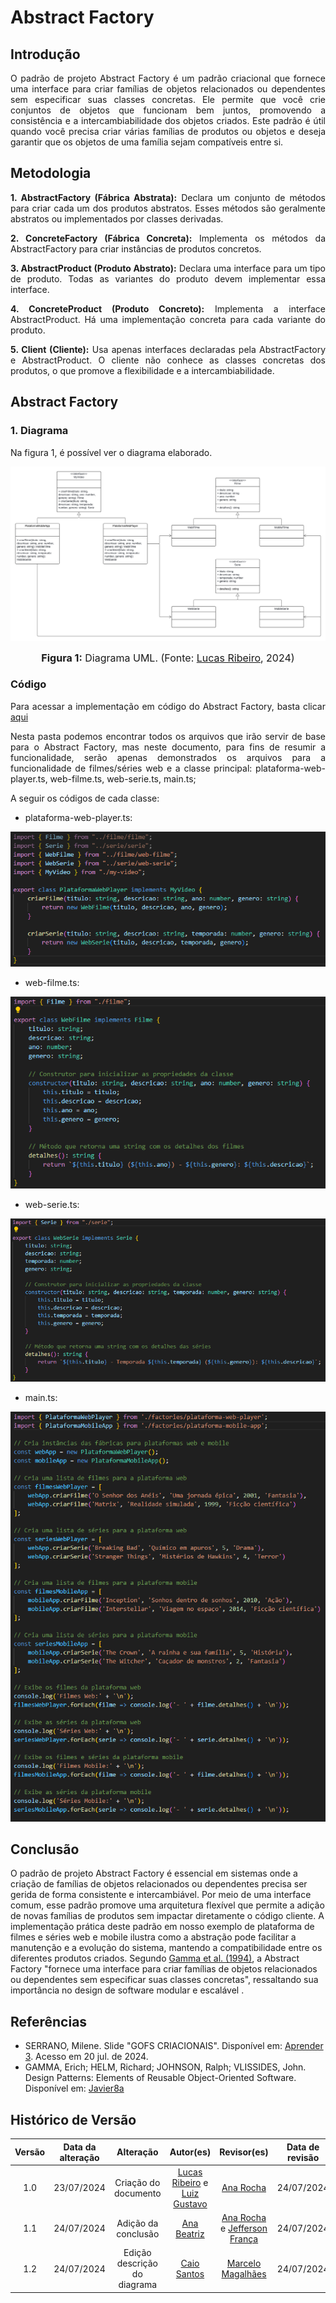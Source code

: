 # Abstract Factory

## Introdução

<div style="text-align: justify;">
O padrão de projeto Abstract Factory é um padrão criacional que fornece uma interface para criar famílias de objetos relacionados ou dependentes sem especificar suas classes concretas. Ele permite que você crie conjuntos de objetos que funcionam bem juntos, promovendo a consistência e a intercambiabilidade dos objetos criados. Este padrão é útil quando você precisa criar várias famílias de produtos ou objetos e deseja garantir que os objetos de uma família sejam compatíveis entre si.
</div>

## Metodologia

<div style="text-align: justify;">

**1. AbstractFactory (Fábrica Abstrata):** Declara um conjunto de métodos para criar cada um dos produtos abstratos. Esses métodos são geralmente abstratos ou implementados por classes derivadas.

**2. ConcreteFactory (Fábrica Concreta):** Implementa os métodos da AbstractFactory para criar instâncias de produtos concretos.

**3. AbstractProduct (Produto Abstrato):** Declara uma interface para um tipo de produto. Todas as variantes do produto devem implementar essa interface.

**4. ConcreteProduct (Produto Concreto):** Implementa a interface AbstractProduct. Há uma implementação concreta para cada variante do produto.

**5. Client (Cliente):** Usa apenas interfaces declaradas pela AbstractFactory e AbstractProduct. O cliente não conhece as classes concretas dos produtos, o que promove a flexibilidade e a intercambiabilidade.

</div>

## Abstract Factory

### 1. Diagrama

Na figura 1, é possível ver o diagrama elaborado.

<div align="center">

![Diagrama de Componentes](../assets/img/abstractFactory/Diagrama.png)

<font size="3"><p style="text-align: center"><b>Figura 1:</b> Diagrama UML. (Fonte: <a href="https://github.com/lucassouzs">Lucas Ribeiro</a>, 2024)</p></font>

</div>

### Código

<div style="text-align: justify;">

Para acessar a implementação em código do Abstract Factory, basta clicar [aqui](https://github.com/UnBArqDsw2024-1/2024.1_G4_My_Video/tree/main/src/AbstractFactory)

Nesta pasta podemos encontrar todos os arquivos que irão servir de base para o Abstract Factory, mas neste documento, para fins de resumir a funcionalidade, serão apenas demonstrados os arquivos para a funcionalidade de filmes/séries web e a classe principal: plataforma-web-player.ts, web-filme.ts, web-serie.ts, main.ts;

</div>

<div style="text-align: justify;">
A seguir os códigos de cada classe:

- plataforma-web-player.ts:

![plataforma-web-player](../assets/img/abstractFactory/plataforma-web-player-ts.png)

- web-filme.ts:

![web-filme](../assets/img/abstractFactory/web-filme-ts.png)

- web-serie.ts:

![web-serie](../assets/img/abstractFactory/web-serie-ts.png)

- main.ts:

![main](../assets/img/abstractFactory/main-ts.png)

</div>

## Conclusão

O padrão de projeto Abstract Factory é essencial em sistemas onde a criação de famílias de objetos relacionados ou dependentes precisa ser gerida de forma consistente e intercambiável. Por meio de uma interface comum, esse padrão promove uma arquitetura flexível que permite a adição de novas famílias de produtos sem impactar diretamente o código cliente. A implementação prática deste padrão em nosso exemplo de plataforma de filmes e séries web e mobile ilustra como a abstração pode facilitar a manutenção e a evolução do sistema, mantendo a compatibilidade entre os diferentes produtos criados. Segundo [Gamma et al. (1994)](https://www.javier8a.com/itc/bd1/articulo.pdf), a Abstract Factory "fornece uma interface para criar famílias de objetos relacionados ou dependentes sem especificar suas classes concretas", ressaltando sua importância no design de software modular e escalável .

## Referências

- SERRANO, Milene. Slide "GOFS CRIACIONAIS". Disponível em: [Aprender 3](https://aprender3.unb.br/pluginfile.php/2790264/mod_label/intro/Arquitetura%20e%20Desenho%20de%20Software%20-%20Aula%20GoFs%20Criacionais%20-%20Profa.%20Milene.pdf). Acesso em 20 jul. de 2024. </br>
- GAMMA, Erich; HELM, Richard; JOHNSON, Ralph; VLISSIDES, John. Design Patterns: Elements of Reusable Object-Oriented Software. Disponível em: [Javier8a](https://www.javier8a.com/itc/bd1/articulo.pdf)

## Histórico de Versão

| Versão | Data da alteração |          Alteração           |                                             Autor(es)                                              |                                       Revisor(es)                                        | Data de revisão |
| :----: | :---------------: | :--------------------------: | :------------------------------------------------------------------------------------------------: | :--------------------------------------------------------------------------------------: | :-------------: |
|  1.0   |    23/07/2024     |     Criação do documento     | [Lucas Ribeiro](https://github.com/lucassouzs) e [Luiz Gustavo](https://github.com/Luiz-GL-Campos) |                         [Ana Rocha](https://github.com/anaaroch)                         |   24/07/2024    |
|  1.1   |    24/07/2024     |     Adição da conclusão      |                              [Ana Beatriz](https://github.com/anabfs)                              | [Ana Rocha](https://github.com/anaaroch) e [Jefferson França](https://github.com/Frans6) |   24/07/2024    |
|  1.2   |    24/07/2024     | Edição descrição do diagrama |                           [Caio Santos](https://github.com/caiobsantos)                            |                     [Marcelo Magalhães](https://github.com/marrcelo)                     |   24/07/2024    |
